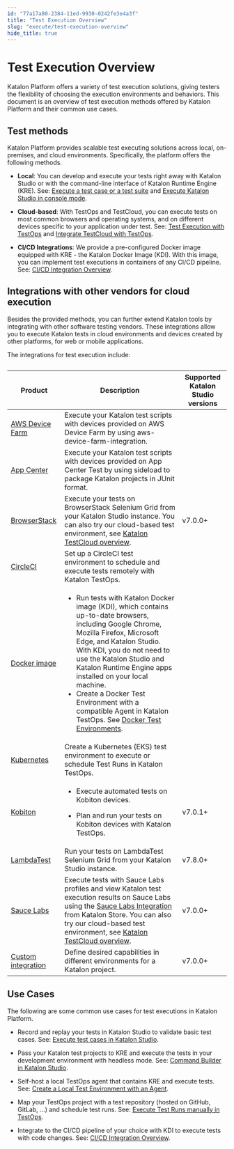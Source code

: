 ```yaml
---
id: "77a17a80-2384-11ed-9930-0242fe3e4a3f"
title: "Test Execution Overview"
slug: "execute/test-execution-overview"
hide_title: true
---
```


# <a id="concept-8904" class="anchor_top_offset"/><a id="ariaid-title1" class="anchor_top_offset"/>Test Execution Overview

<p xmlns="http://www.w3.org/1999/xhtml" className="p">Katalon Platform offers a variety of test execution solutions, giving testers the flexibility of choosing the execution environments and behaviors.   This document is an overview of test execution methods offered by Katalon Platform and their common use cases.</p> 

## Test  methods

<p xmlns="http://www.w3.org/1999/xhtml" className="p">Katalon Platform provides scalable test executing solutions across local, on-premises, and cloud environments. Specifically, the platform offers the following methods.</p> 
<div xmlns="http://www.w3.org/1999/xhtml" className="p"><ul className="ul"><li className="li"><p className="p"><strong className="ph b">Local</strong>: You can develop and execute your tests right away with <span className="ph">Katalon Studio</span> or with the command-line interface of <span className="ph">Katalon Runtime Engine (KRE)</span>. See: <a className="xref" href="/docs/execute/execute-tests-with-katalon-studio/execute-test-cases-in-katalon-studio#id_1">Execute a test case or a test suite</a> and <a className="xref" href="/docs/execute/katalon-runtime-engine/command-line-syntax-in-katalon-runtime-engine#id_1">Execute Katalon Studio in console mode</a>.</p></li><li className="li"><p className="p"><strong className="ph b">Cloud-based</strong>: With <span className="ph">TestOps</span> and <span className="ph">TestCloud</span>, you can execute tests on most common browsers and operating systems, and on different devices specific to your application under test. See: <a className="xref" href="/docs/execute/cloud-based-test-execution/test-execution-with-testops/test-execution-with-testops">Test Execution with TestOps</a> and  <a className="xref" href="/docs/execute/cloud-based-test-execution/test-execution-with-testcloud/integrate-testcloud-with-testops">Integrate TestCloud with TestOps</a>.</p></li><li className="li"><p className="p"><strong className="ph b">CI/CD Integrations</strong>: We provide a pre-configured Docker image equipped with KRE - the Katalon Docker Image (KDI). With this image, you can implement test executions in containers of any CI/CD pipeline. See: <a className="xref" href="/docs/execute/cicd-integrations/cicd-integration-overview">CI/CD Integration Overview</a>.</p></li></ul></div>

## Integrations with other vendors for cloud execution

<p xmlns="http://www.w3.org/1999/xhtml" className="p">Besides the provided methods, you can further extend Katalon tools by integrating with other software testing vendors. These integrations allow you to execute Katalon tests in cloud environments and devices created by other platforms, for web or mobile applications.</p> 
<p xmlns="http://www.w3.org/1999/xhtml" className="p">The integrations for test execution include:</p> 
<div xmlns="http://www.w3.org/1999/xhtml" className="p"><table className="table"><caption /><colgroup><col /><col /><col /></colgroup><thead className="thead"><tr className><th className="entry anchor_top_offset" id="concept-8904__entry__1">Product</th><th className="entry anchor_top_offset" id="concept-8904__entry__2">Description</th><th className="entry anchor_top_offset" id="concept-8904__entry__3"><strong className="ph b">Supported <span className="ph">Katalon Studio</span> versions</strong></th></tr></thead><tbody className="tbody"><tr className><td className="entry" headers="concept-8904__entry__1 concept-8904__entry__2 concept-8904__entry__3 "><a className="xref" href="/docs/execute/cloud-based-test-execution/integration-with-other-vendors-for-cloud-execution/aws-device-farm-integration">AWS Device Farm</a></td><td className="entry" headers="concept-8904__entry__1 concept-8904__entry__2 concept-8904__entry__3 ">Execute your Katalon test scripts with devices provided on AWS Device Farm by using aws-device-farm-integration.</td><td className="entry" headers="concept-8904__entry__1 concept-8904__entry__2 concept-8904__entry__3 " /></tr><tr className><td className="entry" headers="concept-8904__entry__1 concept-8904__entry__2 concept-8904__entry__3 "><a className="xref" href="/docs/execute/cloud-based-test-execution/integration-with-other-vendors-for-cloud-execution/app-center-integration">App Center</a></td><td className="entry" headers="concept-8904__entry__1 concept-8904__entry__2 concept-8904__entry__3 ">Execute your Katalon test scripts with devices provided on App Center Test by using sideload to package Katalon projects in JUnit format.</td><td className="entry" headers="concept-8904__entry__1 concept-8904__entry__2 concept-8904__entry__3 " /></tr><tr className><td className="entry" headers="concept-8904__entry__1 concept-8904__entry__2 concept-8904__entry__3 "><a className="xref" href="/docs/execute/cloud-based-test-execution/integration-with-other-vendors-for-cloud-execution/browserstack-integration">BrowserStack</a></td><td className="entry" headers="concept-8904__entry__1 concept-8904__entry__2 concept-8904__entry__3 ">Execute your tests on BrowserStack Selenium Grid from your <span className="ph">Katalon Studio</span> instance. You can also try our cloud-based test environment, see <a className="xref" href="#"><span className="ph">Katalon TestCloud</span> overview</a>.</td><td className="entry" headers="concept-8904__entry__1 concept-8904__entry__2 concept-8904__entry__3 ">v7.0.0+</td></tr><tr className><td className="entry" headers="concept-8904__entry__1 concept-8904__entry__2 concept-8904__entry__3 "><a className="xref" href="/docs/execute/cicd-integrations/circleci---katalon-orb">CircleCI</a></td><td className="entry" headers="concept-8904__entry__1 concept-8904__entry__2 concept-8904__entry__3 ">Set up a CircleCI test environment to schedule and execute tests remotely with <span className="ph">Katalon TestOps</span>.</td><td className="entry" headers="concept-8904__entry__1 concept-8904__entry__2 concept-8904__entry__3 " /></tr><tr className><td className="entry" headers="concept-8904__entry__1 concept-8904__entry__2 concept-8904__entry__3 "><a className="xref j-external-link" href="https://docs.katalon.com/docs/katalon-runtime-engine/docker-image#ariaid-title1" target="_blank">Docker image</a></td><td className="entry" headers="concept-8904__entry__1 concept-8904__entry__2 concept-8904__entry__3 "><ul className="ul"><li className="li">
              Run tests with Katalon Docker image (KDI), which contains up-to-date browsers, including Google Chrome, Mozilla Firefox, Microsoft Edge, and <span className="ph">Katalon Studio</span>. With KDI, you do not need to use the <span className="ph">Katalon Studio</span> and <span className="ph">Katalon Runtime Engine</span> apps installed on your local machine.</li><li className="li">
              Create a Docker Test Environment with a compatible Agent in Katalon TestOps. See <a className="xref" href="/docs/execute/cloud-based-test-execution/test-execution-with-testops/set-up-docker-test-environments-for-testops">Docker Test Environments</a>.</li></ul></td><td className="entry" headers="concept-8904__entry__1 concept-8904__entry__2 concept-8904__entry__3 " /></tr><tr className><td className="entry" headers="concept-8904__entry__1 concept-8904__entry__2 concept-8904__entry__3 "><a className="xref" href="/docs/execute/cloud-based-test-execution/test-execution-with-testops/set-up-kubernetes-test-environments-for-testops">Kubernetes</a></td><td className="entry" headers="concept-8904__entry__1 concept-8904__entry__2 concept-8904__entry__3 ">Create a Kubernetes (EKS) test environment to execute or schedule Test Runs in <span className="ph">Katalon TestOps</span>.</td><td className="entry" headers="concept-8904__entry__1 concept-8904__entry__2 concept-8904__entry__3 " /></tr><tr className><td className="entry" headers="concept-8904__entry__1 concept-8904__entry__2 concept-8904__entry__3 "><a className="xref" href="/docs/execute/cloud-based-test-execution/integration-with-other-vendors-for-cloud-execution/kobiton-integration/kobiton-integration-with-katalon-studio#id_1">Kobiton</a></td><td className="entry" headers="concept-8904__entry__1 concept-8904__entry__2 concept-8904__entry__3 "><ul className="ul"><li className="li"><p className="p">Execute automated tests on Kobiton devices.</p></li><li className="li"><p className="p">Plan and run your tests on Kobiton devices with <span className="ph">Katalon TestOps</span>.</p></li></ul></td><td className="entry" headers="concept-8904__entry__1 concept-8904__entry__2 concept-8904__entry__3 ">v7.0.1+</td></tr><tr className><td className="entry" headers="concept-8904__entry__1 concept-8904__entry__2 concept-8904__entry__3 "><a className="xref" href="/docs/execute/cloud-based-test-execution/integration-with-other-vendors-for-cloud-execution/lambdatest-integration">LambdaTest</a></td><td className="entry" headers="concept-8904__entry__1 concept-8904__entry__2 concept-8904__entry__3 ">Run your tests on LambdaTest Selenium Grid from your <span className="ph">Katalon Studio</span> instance.</td><td className="entry" headers="concept-8904__entry__1 concept-8904__entry__2 concept-8904__entry__3 ">v7.8.0+</td></tr><tr className><td className="entry" headers="concept-8904__entry__1 concept-8904__entry__2 concept-8904__entry__3 "><a className="xref" href="/docs/execute/cloud-based-test-execution/integration-with-other-vendors-for-cloud-execution/sauce-labs-integration">Sauce Labs</a></td><td className="entry" headers="concept-8904__entry__1 concept-8904__entry__2 concept-8904__entry__3 ">Execute tests with Sauce Labs profiles and view Katalon test execution results on Sauce Labs using the <a className="xref j-external-link" href="https://store.katalon.com/product/75/Sauce-Labs-Integration#pricing-content" target="_blank">Sauce Labs Integration</a> from Katalon Store. You can also try our cloud-based test environment, see <a className="xref" href="#"><span className="ph">Katalon TestCloud</span> overview</a>.</td><td className="entry" headers="concept-8904__entry__1 concept-8904__entry__2 concept-8904__entry__3 ">v7.0.0+</td></tr><tr className><td className="entry" headers="concept-8904__entry__1 concept-8904__entry__2 concept-8904__entry__3 "><a className="xref" href="/docs/author/manage-projects/project-settings/desired-capabilities/introduction-to-desired-capabilities-in-katalon-studio">Custom integration</a></td><td className="entry" headers="concept-8904__entry__1 concept-8904__entry__2 concept-8904__entry__3 ">Define desired capabilities in different environments for a Katalon project.</td><td className="entry" headers="concept-8904__entry__1 concept-8904__entry__2 concept-8904__entry__3 ">v7.0.0+</td></tr></tbody></table></div>

## Use Cases

<p xmlns="http://www.w3.org/1999/xhtml" className="p">The following are some common use cases for test executions in <span className="ph">Katalon Platform</span>.</p> 
<div xmlns="http://www.w3.org/1999/xhtml" className="p"><ul className="ul"><li className="li"><p className="p">Record and replay your tests in <span className="ph">Katalon Studio</span> to validate basic test cases. See: <a className="xref" href="/docs/execute/execute-tests-with-katalon-studio/execute-test-cases-in-katalon-studio">Execute test cases in <span className="ph">Katalon Studio</span></a>.</p></li><li className="li"><p className="p">Pass your Katalon test projects to KRE and execute the tests in your development environment with headless mode. See: <a className="xref" href="/docs/execute/katalon-runtime-engine/command-line-syntax-in-katalon-runtime-engine#id_10">Command Builder in Katalon Studio</a>.</p></li><li className="li"><p className="p">Self-host a local  <span className="ph uicontrol">TestOps</span> agent that contains KRE and execute tests. See: <a className="xref" href="/docs/execute/cloud-based-test-execution/test-execution-with-testops/local-test-environments/create-a-local-test-environment-with-an-agent">Create a Local Test Environment with an Agent</a>.</p></li><li className="li"><p className="p">Map your <span className="ph uicontrol">TestOps</span> project with a  test repository (hosted on GitHub, GitLab, ...) and schedule test runs. See: <a className="xref" href="/docs/execute/schedule-test-execution/execute-test-runs-manually-in-testops">Execute Test Runs manually in TestOps</a>.</p></li><li className="li"><p className="p">Integrate to the CI/CD pipeline of your choice with KDI to execute tests with code changes. See: <a className="xref" href="/docs/execute/cicd-integrations/cicd-integration-overview">CI/CD Integration Overview</a>.</p></li></ul></div>
